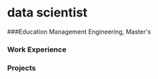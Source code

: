 # data scientist 
###Education 
Management Engineering, Master's
### Work Experience

### Projects 
